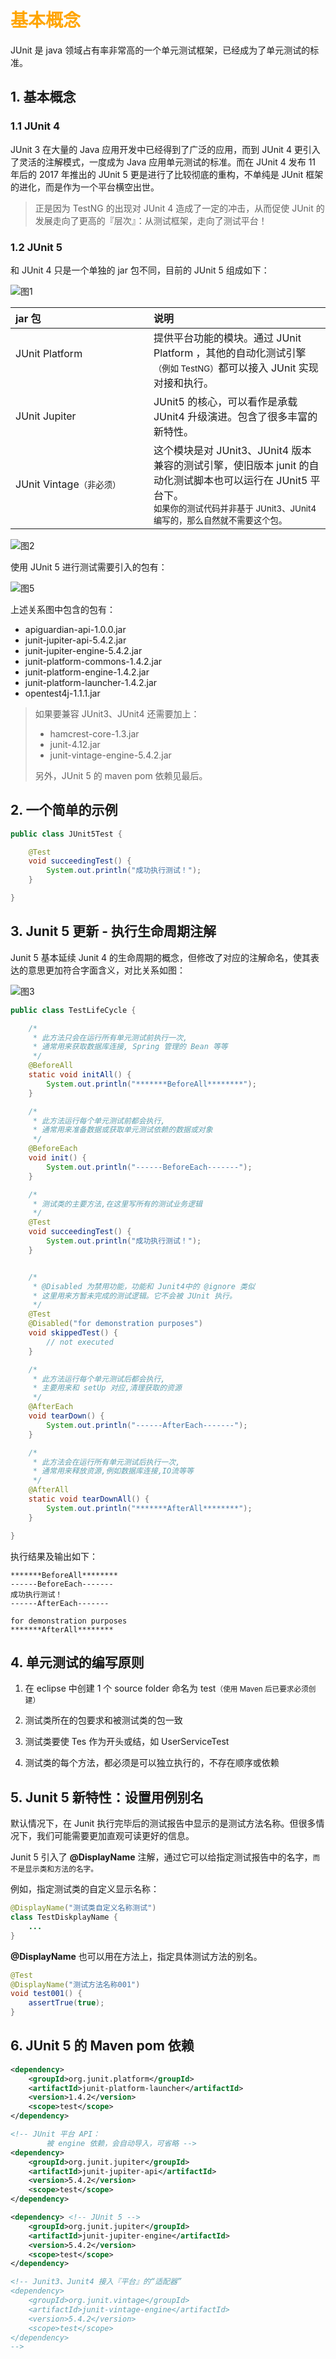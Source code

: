 # <font color="orange">基本概念</font>

JUnit 是 java 领域占有率非常高的一个单元测试框架，已经成为了单元测试的标准。

## 1. 基本概念

### 1.1 JUnit 4

JUnit 3 在大量的 Java 应用开发中已经得到了广泛的应用，而到 JUnit 4 更引入了灵活的注解模式，一度成为 Java 应用单元测试的标准。而在 JUnit 4 发布 11 年后的 2017 年推出的 JUnit 5 更是进行了比较彻底的重构，不单纯是 JUnit 框架的进化，而是作为一个平台横空出世。

> 正是因为 TestNG 的出现对 JUnit 4 造成了一定的冲击，从而促使 JUnit 的发展走向了更高的『层次』：从测试框架，走向了测试平台！

### 1.2 JUnit 5

和 JUnit 4 只是一个单独的 jar 包不同，目前的 JUnit 5 组成如下：

![图1](./img/JUnit5-01.png)


| jar 包 | 说明 |
| :-  | :- |
| JUnit Platform &nbsp;&nbsp;&nbsp;&nbsp;&nbsp;&nbsp;&nbsp;&nbsp;&nbsp;&nbsp;&nbsp;&nbsp;&nbsp;&nbsp;&nbsp;&nbsp;&nbsp;&nbsp;&nbsp;&nbsp;&nbsp;&nbsp;&nbsp;&nbsp;&nbsp;&nbsp;&nbsp;&nbsp;&nbsp;&nbsp;&nbsp;&nbsp;&nbsp;&nbsp;&nbsp;&nbsp;&nbsp;&nbsp;&nbsp;&nbsp;&nbsp; | 提供平台功能的模块。通过 JUnit Platform ，其他的自动化测试引擎<small>（例如 TestNG）</small>都可以接入 JUnit 实现对接和执行。|
| JUnit Jupiter | JUnit5 的核心，可以看作是承载 JUnit4 升级演进。包含了很多丰富的新特性。 |
| JUnit Vintage<small>（非必须）</small>| 这个模块是对 JUnit3、JUnit4 版本兼容的测试引擎，使旧版本 junit 的自动化测试脚本也可以运行在 JUnit5 平台下。<br><small>如果你的测试代码并非基于 JUnit3、JUnit4 编写的，那么自然就不需要这个包。</small> |


![图2](./img/JUnit5-02.png)

使用 JUnit 5 进行测试需要引入的包有：

![图5](./img/JUnit5-05.png)

上述关系图中包含的包有：

- apiguardian-api-1.0.0.jar
- junit-jupiter-api-5.4.2.jar
- junit-jupiter-engine-5.4.2.jar
- junit-platform-commons-1.4.2.jar
- junit-platform-engine-1.4.2.jar
- junit-platform-launcher-1.4.2.jar
- opentest4j-1.1.1.jar

> 如果要兼容 JUnit3、JUnit4 还需要加上：
> 
> - hamcrest-core-1.3.jar
> - junit-4.12.jar
> - junit-vintage-engine-5.4.2.jar
>
> 另外，JUnit 5 的 maven pom 依赖见最后。


## 2. 一个简单的示例

```java
public class JUnit5Test {

    @Test
    void succeedingTest() {
        System.out.println("成功执行测试！");
    }

}
```


## 3. Junit 5 更新 - 执行生命周期注解

Junit 5 基本延续 Junit 4 的生命周期的概念，但修改了对应的注解命名，使其表达的意思更加符合字面含义，对比关系如图：

![图3](./img/JUnit5-03.png)


```java
public class TestLifeCycle {

    /*
     * 此方法只会在运行所有单元测试前执行一次,
     * 通常用来获取数据库连接, Spring 管理的 Bean 等等
     */
    @BeforeAll
    static void initAll() {
        System.out.println("*******BeforeAll********");
    }

    /*
     * 此方法运行每个单元测试前都会执行,
     * 通常用来准备数据或获取单元测试依赖的数据或对象
     */
    @BeforeEach
    void init() {
        System.out.println("------BeforeEach-------");
    }

    /*
     * 测试类的主要方法,在这里写所有的测试业务逻辑
     */
    @Test
    void succeedingTest() {
        System.out.println("成功执行测试！");
    }


    /*
     * @Disabled 为禁用功能，功能和 Junit4中的 @ignore 类似
     * 这里用来方暂未完成的测试逻辑。它不会被 JUnit 执行。
     */
    @Test
    @Disabled("for demonstration purposes")
    void skippedTest() {
        // not executed
    }

    /*
     * 此方法运行每个单元测试后都会执行,
     * 主要用来和 setUp 对应,清理获取的资源
     */
    @AfterEach
    void tearDown() {
        System.out.println("------AfterEach-------");
    }

    /*
     * 此方法会在运行所有单元测试后执行一次,
     * 通常用来释放资源,例如数据库连接,IO流等等
     */
    @AfterAll
    static void tearDownAll() {
        System.out.println("*******AfterAll********");
    }

}
```

执行结果及输出如下：

```
*******BeforeAll********
------BeforeEach-------
成功执行测试！
------AfterEach-------

for demonstration purposes
*******AfterAll********
```


## 4. 单元测试的编写原则

1. 在 eclipse 中创建 1 个 source folder 命名为 test<small>（使用 Maven 后已要求必须创建）</small>

2. 测试类所在的包要求和被测试类的包一致

3. 测试类要使 Tes 作为开头或结，如 UserServiceTest

4. 测试类的每个方法，都必须是可以独立执行的，不存在顺序或依赖


## 5. Junit 5 新特性：设置用例别名

默认情况下，在 Junit 执行完毕后的测试报告中显示的是测试方法名称。但很多情况下，我们可能需要更加直观可读更好的信息。

Junit 5 引入了 **@DisplayName** 注解，通过它可以给指定测试报告中的名字，<small>而不是显示类和方法的名字。</small>

例如，指定测试类的自定义显示名称：

```java
@DisplayName("测试类自定义名称测试") 
class TestDiskplayName {
    ...
}
```

**@DisplayName** 也可以用在方法上，指定具体测试方法的别名。

```java
@Test
@DisplayName("测试方法名称001") 
void test001() {
    assertTrue(true);
}
```


## 6. JUnit 5 的 Maven pom 依赖

```xml
<dependency>
    <groupId>org.junit.platform</groupId>
    <artifactId>junit-platform-launcher</artifactId>
    <version>1.4.2</version>
    <scope>test</scope>
</dependency>

<!-- JUnit 平台 API：
        被 engine 依赖，会自动导入，可省略 -->
<dependency>
    <groupId>org.junit.jupiter</groupId>
    <artifactId>junit-jupiter-api</artifactId>
    <version>5.4.2</version>
    <scope>test</scope>
</dependency> 

<dependency> <!-- JUnit 5 -->
    <groupId>org.junit.jupiter</groupId>
    <artifactId>junit-jupiter-engine</artifactId>
    <version>5.4.2</version>
    <scope>test</scope>
</dependency>

<!-- Junit3、Junit4 接入『平台』的“适配器”
<dependency>
    <groupId>org.junit.vintage</groupId>
    <artifactId>junit-vintage-engine</artifactId>
    <version>5.4.2</version>
    <scope>test</scope>
</dependency>
-->
```